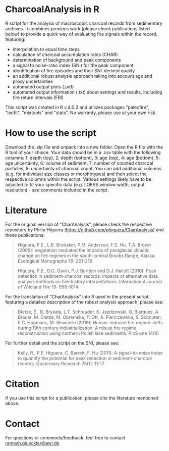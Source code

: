 # CharcoalAnalysis in R
R script for the analysis of macroscopic charcoal records from sedimentary archives. It combines previous work (please check publications listed below) to provide a quick way of evaluating fire signals within the record, featuring:
- interpolation to equal time steps
- calculation of charcoal accumulation rates (CHAR)
- determination of background and peak components
- a signal to noise-ratio index (SNI) for the peak component
- identification of fire episodes and their SNI-derived quality
- an additional robust analysis approach taking into account age and proxy uncertainties
- automated output plots (.pdf)
- automated output information (.txt) about settings and results, including fire return intervals (FRI)

This script was created in R v.4.0.2 and utilizes packages "paleofire", "locfit", "mixtools" and "stats". No warranty, please use at your own risk.

# How to use the script
Download the .zip file and unpack into a new folder. Open the R file with the R tool of your choice. Your data should be in a .csv table with the following columns: 
1: depth (top), 2: depth (bottom), 3: age (top), 4: age (bottom), 5: age uncertainty, 6: volume of sediment, 7: number of counted charcoal particles, 8: uncertainty of charcoal count. You can add additional columns (e.g. for individual size classes or morphotypes) and then select the respective columns within the script. Various settings likely have to be adjusted to fit your specific data (e.g. LOESS window width, output resolution) - see comments included in the script. 

# Literature
For the original version of "CharAnalysis", please check the respective repository by Philip Higuera (https://github.com/phiguera/CharAnalysis) and these publications:

<blockquote>Higuera, P.E., L.B. Brubaker, P.M. Anderson, F.S. Hu, T.A. Brown (2009): Vegetation mediated the impacts of postglacial climatic change on fire regimes in the south-central Brooks Range, Alaska. Ecological Monographs 79: 201-219</blockquote>

<blockquote>Higuera, P.E., D.G. Gavin, P.J. Bartlein and D.J. Hallett (2010): Peak detection in sediment-charcoal records: impacts of alternative data analysis methods on fire-history interpretations. International Journal of Wildland Fire 19: 996-1014</blockquote>

For the translation of "CharAnalysis" into R used in the present script, featuring a detailed description of the robust analysis approach, please see:

<blockquote>Dietze, E., D. Brykała, L.T. Schreuder, K. Jażdżewski, O. Blarquez, A. Brauer, M. Dietze, M. Obremska, F. Ott, A. Pieńczewska, S. Schouten, E.C. Hopmans, M. Słowiński (2019): Human-induced fire regime shifts during 19th century industrialization: A robust fire regime reconstruction using northern Polish lake sediments. PloS one 14(9)</blockquote>

For further detail and the script on the SNI, please see:

<blockquote>Kelly, R., P.E. Higuera, C. Barrett, F. Hu (2011): A signal-to-noise index to quantify the potential for peak detection in sediment-charcoal records. Quaternary Research 75(1): 11-17</blockquote>

# Citation
If you use this script for a publication, please cite the literature mentioned above.

# Contact
For questions or comments/feedback, feel free to contact ramesh.glueckler@awi.de
